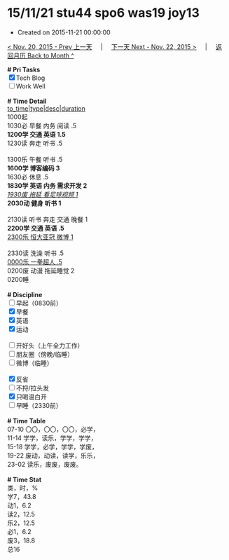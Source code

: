 # 15/11/21 stu44 spo6 was19 joy13

- Created on 2015-11-21 00:00:00

[< Nov. 20, 2015 - Prev 上一天](/_archived/lifelogs/2015/11/d20.md) &nbsp; &nbsp; | &nbsp; &nbsp; [下一天 Next - Nov. 22, 2015 >](/_archived/lifelogs/2015/11/d22.md) &nbsp; &nbsp; |  &nbsp; &nbsp; [返回月历 Back to Month ^](/_archived/lifelogs/2015/11/index.md)
<br/><div><b># Pri Tasks</b></div><div><input checked="true" type="checkbox"/>Tech Blog</div><div><input type="checkbox"/>Work Well</div><div><br/></div><div><b># Time Detail</b></div><div><u>to_time|type|desc|duration</u></div><div>1000起</div><div>1030必 早餐 内务 阅读 .5</div><div><b>1200学 交通 英语 1.5</b></div><div>1230读 奔走 听书 .5</div><div><br/></div><div>1300乐 午餐 听书 .5</div><div><b>1600学 博客编码 3</b></div><div>1630必 休息 .5</div><div><b>1830学 英语 内务 需求开发 2</b></div><div><u><i>1930废 拖延 看足球视频 1</i></u></div><div><b>2030动 健身 听书 1</b></div><div><br/></div><div>2130读 听书 奔走 交通 晚餐 1</div><div><b>2200学 交通 英语 .5</b></div><div><u>2300乐 恒大亚冠 微博 1</u></div><div><br/></div><div>2330读 洗澡 听书 .5</div><div><u>0000乐 一拳超人 .5</u></div><div>0200废 动漫 拖延睡觉 2</div><div>0200睡</div><div><br/></div><div><b># Discipline</b></div><div><input type="checkbox"/>早起（0830前）</div><div><input checked="true" type="checkbox"/>早餐</div><div><input checked="true" type="checkbox"/>英语</div><div><input checked="true" type="checkbox"/>运动</div><div><br/></div><div><input type="checkbox"/>开好头（上午全力工作）</div><div><input type="checkbox"/>朋友圈（傍晚/临睡）</div><div><input type="checkbox"/>微博（临睡）</div><div><br/></div><div><input checked="true" type="checkbox"/>反省</div><div><input type="checkbox"/>不捋/拉头发</div><div><input checked="true" type="checkbox"/>只喝温白开</div><div><input type="checkbox"/>早睡（2330前）</div><div><br/></div><div><b># Time Table</b></div><div>07-10 〇〇，〇〇，〇〇，必学，</div><div>11-14 学学，读乐，学学，学学，</div><div>15-18 学学，必学，学学，学废，</div><div>19-22 废动，动读，读学，乐乐，</div><div>23-02 读乐，废废，废废。</div><div><br/></div><div><b># Time Stat</b></div><div>类，时，%</div><div>学7，43.8</div><div>动1，6.2</div><div>读2，12.5</div><div>乐2，12.5</div><div>必1，6.2</div><div>废3，18.8</div><div>总16</div>

